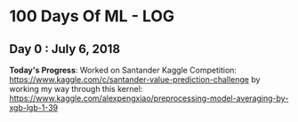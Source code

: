 # 100 Days Of ML - LOG

## Day 0 : July 6, 2018
**Today's Progress**: Worked on Santander Kaggle Competition: https://www.kaggle.com/c/santander-value-prediction-challenge by working my way through this kernel: https://www.kaggle.com/alexpengxiao/preprocessing-model-averaging-by-xgb-lgb-1-39
